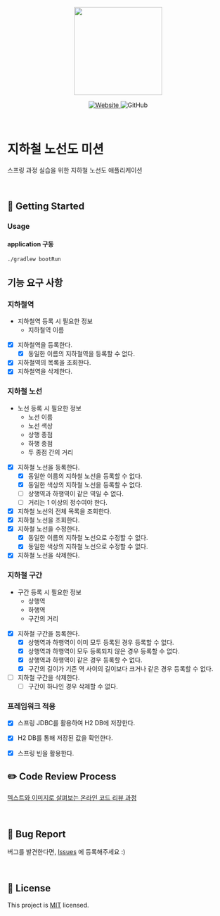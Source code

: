 <p align="center">
    <img width="200px;" src="https://raw.githubusercontent.com/woowacourse/atdd-subway-admin-frontend/master/images/main_logo.png"/>
</p>
<p align="center">
  <a href="https://techcourse.woowahan.com/c/Dr6fhku7" alt="woowacourse subway">
    <img alt="Website" src="https://img.shields.io/website?url=https%3A%2F%2Fedu.nextstep.camp%2Fc%2FR89PYi5H">
  </a>
  <img alt="GitHub" src="https://img.shields.io/github/license/woowacourse/atdd-subway-map">
</p>

<br>

# 지하철 노선도 미션
스프링 과정 실습을 위한 지하철 노선도 애플리케이션

<br>

## 🚀 Getting Started
### Usage
#### application 구동
```
./gradlew bootRun
```

## 기능 요구 사항

### 지하철역

- 지하철역 등록 시 필요한 정보
  - 지하철역 이름
- [x] 지하철역을 등록한다.
  - [x] 동일한 이름의 지하철역을 등록할 수 없다.
- [x] 지하철역의 목록을 조회한다.
- [x] 지하철역을 삭제한다.

### 지하철 노선

- 노선 등록 시 필요한 정보
  - 노선 이름
  - 노선 색상
  - 상행 종점
  - 하행 종점
  - 두 종점 간의 거리
- [x] 지하철 노선을 등록한다.
  - [x] 동일한 이름의 지하철 노선을 등록할 수 없다.
  - [x] 동일한 색상의 지하철 노선을 등록할 수 없다.
  - [ ] 상행역과 하행역이 같은 역일 수 없다.
  - [ ] 거리는 1 이상의 정수여야 한다.
- [x] 지하철 노선의 전체 목록을 조회한다.
- [x] 지하철 노선을 조회한다.
- [x] 지하철 노선을 수정한다.
  - [x] 동일한 이름의 지하철 노선으로 수정할 수 없다.
  - [x] 동일한 색상의 지하철 노선으로 수정할 수 없다.
- [x] 지하철 노선을 삭제한다.

### 지하철 구간

- 구간 등록 시 필요한 정보
  - 상행역
  - 하행역
  - 구간의 거리
- [x] 지하철 구간을 등록한다.
  - [x] 상행역과 하행역이 이미 모두 등록된 경우 등록할 수 없다.
  - [x] 상행역과 하행역이 모두 등록되지 않은 경우 등록할 수 없다.
  - [x] 상행역과 하행역이 같은 경우 등록할 수 없다.
  - [x] 구간의 길이가 기존 역 사이의 길이보다 크거나 같은 경우 등록할 수 없다.
- [ ] 지하철 구간을 삭제한다.
  - [ ] 구간이 하나인 경우 삭제할 수 없다.

### 프레임워크 적용

- [x] 스프링 JDBC를 활용하여 H2 DB에 저장한다.
- [x] H2 DB를 통해 저장된 값을 확인한다.
- [x] 스프링 빈을 활용한다.


## ✏️ Code Review Process
[텍스트와 이미지로 살펴보는 온라인 코드 리뷰 과정](https://github.com/next-step/nextstep-docs/tree/master/codereview)

<br>

## 🐞 Bug Report

버그를 발견한다면, [Issues](https://github.com/woowacourse/atdd-subway-map/issues) 에 등록해주세요 :)

<br>

## 📝 License

This project is [MIT](https://github.com/woowacourse/atdd-subway-map/blob/master/LICENSE) licensed.
